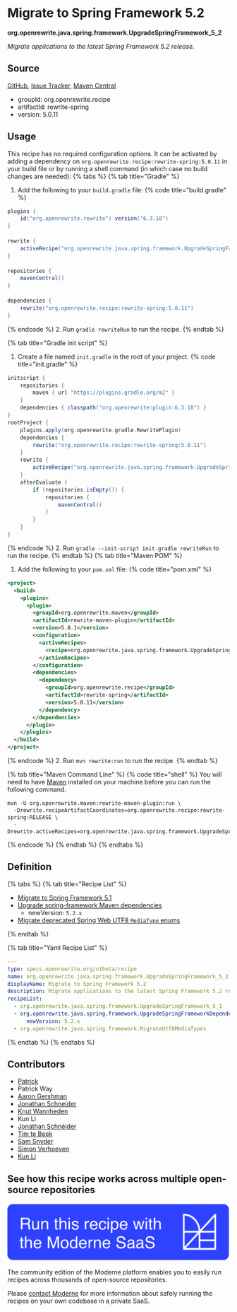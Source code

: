 # Migrate to Spring Framework 5.2

**org.openrewrite.java.spring.framework.UpgradeSpringFramework\_5\_2**

_Migrate applications to the latest Spring Framework 5.2 release._

## Source

[GitHub](https://github.com/openrewrite/rewrite-spring/blob/main/src/main/resources/META-INF/rewrite/spring-framework-52.yml), [Issue Tracker](https://github.com/openrewrite/rewrite-spring/issues), [Maven Central](https://central.sonatype.com/artifact/org.openrewrite.recipe/rewrite-spring/5.0.11/jar)

* groupId: org.openrewrite.recipe
* artifactId: rewrite-spring
* version: 5.0.11


## Usage

This recipe has no required configuration options. It can be activated by adding a dependency on `org.openrewrite.recipe:rewrite-spring:5.0.11` in your build file or by running a shell command (in which case no build changes are needed): 
{% tabs %}
{% tab title="Gradle" %}
1. Add the following to your `build.gradle` file:
{% code title="build.gradle" %}
```groovy
plugins {
    id("org.openrewrite.rewrite") version("6.3.18")
}

rewrite {
    activeRecipe("org.openrewrite.java.spring.framework.UpgradeSpringFramework_5_2")
}

repositories {
    mavenCentral()
}

dependencies {
    rewrite("org.openrewrite.recipe:rewrite-spring:5.0.11")
}
```
{% endcode %}
2. Run `gradle rewriteRun` to run the recipe.
{% endtab %}

{% tab title="Gradle init script" %}
1. Create a file named `init.gradle` in the root of your project.
{% code title="init.gradle" %}
```groovy
initscript {
    repositories {
        maven { url "https://plugins.gradle.org/m2" }
    }
    dependencies { classpath("org.openrewrite:plugin:6.3.18") }
}
rootProject {
    plugins.apply(org.openrewrite.gradle.RewritePlugin)
    dependencies {
        rewrite("org.openrewrite.recipe:rewrite-spring:5.0.11")
    }
    rewrite {
        activeRecipe("org.openrewrite.java.spring.framework.UpgradeSpringFramework_5_2")
    }
    afterEvaluate {
        if (repositories.isEmpty()) {
            repositories {
                mavenCentral()
            }
        }
    }
}
```
{% endcode %}
2. Run `gradle --init-script init.gradle rewriteRun` to run the recipe.
{% endtab %}
{% tab title="Maven POM" %}
1. Add the following to your `pom.xml` file:
{% code title="pom.xml" %}
```xml
<project>
  <build>
    <plugins>
      <plugin>
        <groupId>org.openrewrite.maven</groupId>
        <artifactId>rewrite-maven-plugin</artifactId>
        <version>5.8.1</version>
        <configuration>
          <activeRecipes>
            <recipe>org.openrewrite.java.spring.framework.UpgradeSpringFramework_5_2</recipe>
          </activeRecipes>
        </configuration>
        <dependencies>
          <dependency>
            <groupId>org.openrewrite.recipe</groupId>
            <artifactId>rewrite-spring</artifactId>
            <version>5.0.11</version>
          </dependency>
        </dependencies>
      </plugin>
    </plugins>
  </build>
</project>
```
{% endcode %}
2. Run `mvn rewrite:run` to run the recipe.
{% endtab %}

{% tab title="Maven Command Line" %}
{% code title="shell" %}
You will need to have [Maven](https://maven.apache.org/download.cgi) installed on your machine before you can run the following command.

```shell
mvn -U org.openrewrite.maven:rewrite-maven-plugin:run \
  -Drewrite.recipeArtifactCoordinates=org.openrewrite.recipe:rewrite-spring:RELEASE \
  -Drewrite.activeRecipes=org.openrewrite.java.spring.framework.UpgradeSpringFramework_5_2
```
{% endcode %}
{% endtab %}
{% endtabs %}

## Definition

{% tabs %}
{% tab title="Recipe List" %}
* [Migrate to Spring Framework 5.1](../../../java/spring/framework/upgradespringframework_5_1.md)
* [Upgrade spring-framework Maven dependencies](../../../java/spring/framework/upgradespringframeworkdependencies.md)
  * newVersion: `5.2.x`
* [Migrate deprecated Spring Web UTF8 `MediaType` enums](../../../java/spring/framework/migrateutf8mediatypes.md)

{% endtab %}

{% tab title="Yaml Recipe List" %}
```yaml
---
type: specs.openrewrite.org/v1beta/recipe
name: org.openrewrite.java.spring.framework.UpgradeSpringFramework_5_2
displayName: Migrate to Spring Framework 5.2
description: Migrate applications to the latest Spring Framework 5.2 release.
recipeList:
  - org.openrewrite.java.spring.framework.UpgradeSpringFramework_5_1
  - org.openrewrite.java.spring.framework.UpgradeSpringFrameworkDependencies:
      newVersion: 5.2.x
  - org.openrewrite.java.spring.framework.MigrateUtf8MediaTypes

```
{% endtab %}
{% endtabs %}

## Contributors
* [Patrick](mailto:patway99@gmail.com)
* Patrick Way
* [Aaron Gershman](mailto:aegershman@gmail.com)
* [Jonathan Schneider](mailto:jkschneider@gmail.com)
* [Knut Wannheden](mailto:knut@moderne.io)
* Kun Li
* [Jonathan Schnéider](mailto:jkschneider@gmail.com)
* [Tim te Beek](mailto:tim@moderne.io)
* [Sam Snyder](mailto:sam@moderne.io)
* [Simon Verhoeven](mailto:verhoeven.simon@gmail.com)
* [Kun Li](mailto:kun@moderne.io)


## See how this recipe works across multiple open-source repositories

[![Moderne Link Image](/.gitbook/assets/ModerneRecipeButton.png)](https://app.moderne.io/recipes/org.openrewrite.java.spring.framework.UpgradeSpringFramework_5_2)

The community edition of the Moderne platform enables you to easily run recipes across thousands of open-source repositories.

Please [contact Moderne](https://moderne.io/product) for more information about safely running the recipes on your own codebase in a private SaaS.
